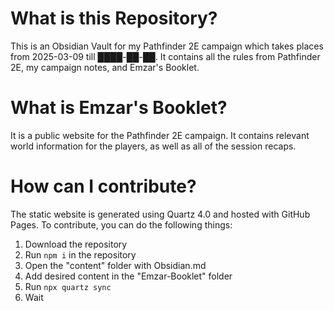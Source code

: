 # What is this Repository?

This is an Obsidian Vault for my Pathfinder 2E campaign which takes places from 2025-03-09 till ████-██-██. It contains all the rules from Pathfinder 2E, my campaign notes, and Emzar's Booklet.

# What is Emzar's Booklet?

It is a public website for the Pathfinder 2E campaign. It contains relevant world information for the players, as well as all of the session recaps.

# How can I contribute?

The static website is generated using Quartz 4.0 and hosted with GitHub Pages. To contribute, you can do the following things:

1. Download the repository
2. Run `npm i` in the repository
3. Open the "content" folder with Obsidian.md
4. Add desired content in the "Emzar-Booklet" folder
5. Run `npx quartz sync`
6. Wait
